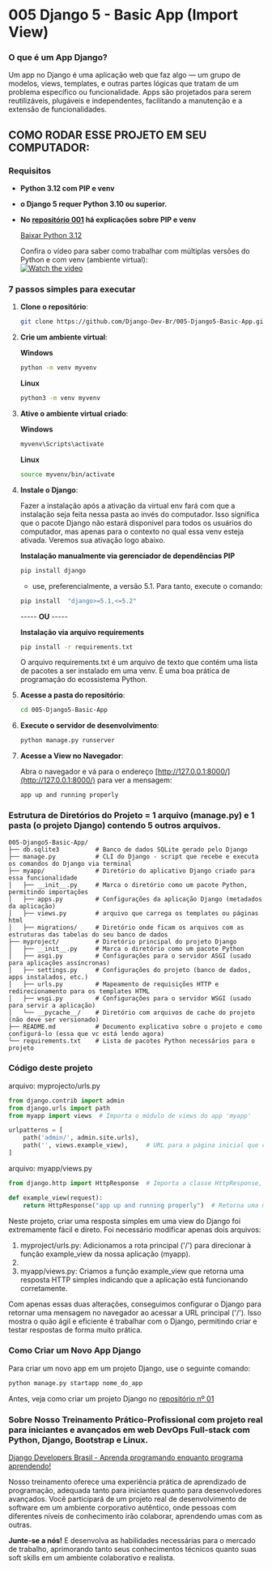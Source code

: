 
# 005 Django 5 - Basic App (Import View)

### O que é um App Django?

Um app no Django é uma aplicação web que faz algo — um grupo de modelos, views, templates, e outras partes lógicas que tratam de um problema específico ou funcionalidade. Apps são projetados para serem reutilizáveis, plugáveis e independentes, facilitando a manutenção e a extensão de funcionalidades.

## COMO RODAR ESSE PROJETO EM SEU COMPUTADOR:

### Requisitos

- **Python 3.12 com PIP e venv**
- **o Django 5 requer Python 3.10 ou superior.**

- **No [repositório 001](https://github.com/Django-Dev-Br/001-django4-basic-project) há explicações sobre PIP e venv**

  [Baixar Python 3.12](https://www.python.org/downloads/release/python-3122/)

  Confira o vídeo para saber como trabalhar com múltiplas versões do Python e com venv (ambiente virtual):  
  [![Watch the video](https://img.youtube.com/vi/eetDeQrv0Rs/0.jpg)](https://youtu.be/eetDeQrv0Rs)

### 7 passos simples para executar

1. **Clone o repositório**:
    ```bash
    git clone https://github.com/Django-Dev-Br/005-Django5-Basic-App.git
    ```

2. **Crie um ambiente virtual**:

   **Windows**
    ```bash
    python -m venv myvenv  
    ```
    
    **Linux**
    ```bash
    python3 -m venv myvenv  
    ```

4. **Ative o ambiente virtual criado**:
   
     **Windows**
    ```bash
    myvenv\Scripts\activate  
    ```
    **Linux**
     ```bash
    source myvenv/bin/activate  
    ```

5. **Instale o Django**:

   Fazer a instalação após a ativação da virtual env fará com que a instalação seja feita nessa pasta ao invés do computador. Isso significa que o pacote Django não estará disponivel para todos os usuários do computador, mas apenas para o contexto no qual essa venv esteja ativada. Veremos sua ativação logo abaixo.

    **Instalação manualmente via gerenciador de dependências PIP**
    ```bash
    pip install django
    ```
    - use, preferencialmente, a versão 5.1. Para tanto, execute o comando:

     ```bash
    pip install  "django>=5.1,<=5.2"
    ```

    ----- **OU** -----

    **Instalação via arquivo requirements**
    ```bash
    pip install -r requirements.txt
    ```
    O arquivo requirements.txt é um arquivo de texto que contém uma lista de pacotes a ser instalado em uma venv. É uma boa prática de programação do ecossistema Python.
    

6. **Acesse a pasta do repositório**:
    ```bash
    cd 005-Django5-Basic-App
    ```
    
7. **Execute o servidor de desenvolvimento**:
    ```python
    python manage.py runserver
    ```

8. **Acesse a View no Navegador**:

   Abra o navegador e vá para o endereço [http://127.0.0.1:8000/](http://127.0.0.1:8000/) para ver a mensagem:

   ```
   app up and running properly
   ```
   
### Estrutura de Diretórios do Projeto = 1 arquivo (manage.py) e 1 pasta (o projeto Django) contendo 5 outros arquivos.

```
005-Django5-Basic-App/
├── db.sqlite3          # Banco de dados SQLite gerado pelo Django
├── manage.py           # CLI do Django - script que recebe e executa os comandos do Django via terminal
├── myapp/              # Diretório do aplicativo Django criado para essa funcionalidade
│   ├── __init__.py     # Marca o diretório como um pacote Python, permitindo importações
│   ├── apps.py         # Configurações da aplicação Django (metadados da aplicação)
│   ├── views.py        # arquivo que carrega os templates ou páginas html
│   ├── migrations/     # Diretório onde ficam os arquivos com as estruturas das tabelas do seu banco de dados
├── myproject/          # Diretório principal do projeto Django
│   ├── __init__.py     # Marca o diretório como um pacote Python
│   ├── asgi.py         # Configurações para o servidor ASGI (usado para aplicações assíncronas)
│   ├── settings.py     # Configurações do projeto (banco de dados, apps instalados, etc.)
│   ├── urls.py         # Mapeamento de requisições HTTP e redirecionamento para os templates HTML
│   ├── wsgi.py         # Configurações para o servidor WSGI (usado para servir a aplicação)
│   └── __pycache__/    # Diretório com arquivos de cache do projeto (não deve ser versionado)
├── README.md           # Documento explicativo sobre o projeto e como configurá-lo (essa que vc está lendo agora)
└── requirements.txt    # Lista de pacotes Python necessários para o projeto

```
### Código deste projeto

arquivo: myprojecto/urls.py

```python
from django.contrib import admin
from django.urls import path
from myapp import views  # Importa o módulo de views do app 'myapp'

urlpatterns = [
    path('admin/', admin.site.urls), 
    path('', views.example_view),     # URL para a página inicial que chama a função `example_view`, a mesma que vc vê quando executa o comando runserver acima
]
 ```
arquivo: myapp/views.py

```python
from django.http import HttpResponse  # Importa a classe HttpResponse, responsável por retornar respostas HTTP

def example_view(request):
    return HttpResponse("app up and running properly")  # Retorna uma mensagem indicando que o app está funcionando corretamente
```

Neste projeto, criar uma resposta simples em uma view do Django foi extremamente fácil e direto. Foi necessário modificar apenas dois arquivos:

1. myproject/urls.py: Adicionamos a rota principal ('/') para direcionar à função example_view da nossa aplicação (myapp).
2. 
3. myapp/views.py: Criamos a função example_view que retorna uma resposta HTTP simples indicando que a aplicação está funcionando corretamente.

Com apenas essas duas alterações, conseguimos configurar o Django para retornar uma mensagem no navegador ao acessar a URL principal ('/'). Isso mostra o quão ágil e eficiente é trabalhar com o Django, permitindo criar e testar respostas de forma muito prática.


### Como Criar um Novo App Django

Para criar um novo app em um projeto Django, use o seguinte comando:

```python
python manage.py startapp nome_do_app
```
Antes, veja como criar um projeto Django no [repositório nº 01](https://github.com/Django-Dev-Br/001-django5-basic-project/tree/main)

### Sobre Nosso Treinamento Prático-Profissional com projeto real para iniciantes e avançados em web DevOps Full-stack com Python, Django, Bootstrap e Linux.

[Django Developers Brasil - Aprenda programando enquanto programa aprendendo!](https://django.dev.br/)

Nosso treinamento oferece uma experiência prática de aprendizado de programação, adequada tanto para iniciantes quanto para desenvolvedores avançados. Você participará de um projeto real de desenvolvimento de software em um ambiente corporativo autêntico, onde pessoas com diferentes níveis de conhecimento irão colaborar, aprendendo umas com as outras.

**Junte-se a nós!** E desenvolva as habilidades necessárias para o mercado de trabalho, aprimorando tanto seus conhecimentos técnicos quanto suas soft skills em um ambiente colaborativo e realista.
